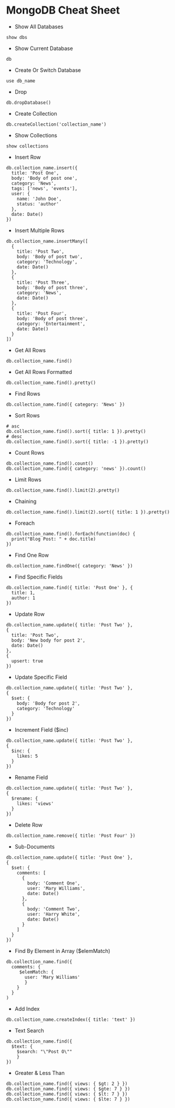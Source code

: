 # MongoDB Cheat Sheet

- Show All Databases

```shell
show dbs
```

- Show Current Database

```shell
db
```

- Create Or Switch Database

```shell
use db_name
```

- Drop

```shell
db.dropDatabase()
```

- Create Collection

```shell
db.createCollection('collection_name')
```

- Show Collections

```shell
show collections
```

- Insert Row

```shell
db.collection_name.insert({
  title: 'Post One',
  body: 'Body of post one',
  category: 'News',
  tags: ['news', 'events'],
  user: {
    name: 'John Doe',
    status: 'author'
  },
  date: Date()
})
```

- Insert Multiple Rows

```shell
db.collection_name.insertMany([
  {
    title: 'Post Two',
    body: 'Body of post two',
    category: 'Technology',
    date: Date()
  },
  {
    title: 'Post Three',
    body: 'Body of post three',
    category: 'News',
    date: Date()
  },
  {
    title: 'Post Four',
    body: 'Body of post three',
    category: 'Entertainment',
    date: Date()
  }
])
```

- Get All Rows

```shell
db.collection_name.find()
```

- Get All Rows Formatted

```shell
db.collection_name.find().pretty()
```

- Find Rows

```shell
db.collection_name.find({ category: 'News' })
```

- Sort Rows

```shell
# asc
db.collection_name.find().sort({ title: 1 }).pretty()
# desc
db.collection_name.find().sort({ title: -1 }).pretty()
```

- Count Rows

```shell
db.collection_name.find().count()
db.collection_name.find({ category: 'news' }).count()
```

- Limit Rows

```shell
db.collection_name.find().limit(2).pretty()
```

- Chaining

```shell
db.collection_name.find().limit(2).sort({ title: 1 }).pretty()
```

- Foreach

```shell
db.collection_name.find().forEach(function(doc) {
  print("Blog Post: " + doc.title)
})
```

- Find One Row

```shell
db.collection_name.findOne({ category: 'News' })
```

- Find Specific Fields

```shell
db.collection_name.find({ title: 'Post One' }, {
  title: 1,
  author: 1
})
```

- Update Row

```shell
db.collection_name.update({ title: 'Post Two' },
{
  title: 'Post Two',
  body: 'New body for post 2',
  date: Date()
},
{
  upsert: true
})
```

- Update Specific Field

```shell
db.collection_name.update({ title: 'Post Two' },
{
  $set: {
    body: 'Body for post 2',
    category: 'Technology'
  }
})
```

- Increment Field (\$inc)

```shell
db.collection_name.update({ title: 'Post Two' },
{
  $inc: {
    likes: 5
  }
})
```

- Rename Field

```shell
db.collection_name.update({ title: 'Post Two' },
{
  $rename: {
    likes: 'views'
  }
})
```

- Delete Row

```shell
db.collection_name.remove({ title: 'Post Four' })
```

- Sub-Documents

```shell
db.collection_name.update({ title: 'Post One' },
{
  $set: {
    comments: [
      {
        body: 'Comment One',
        user: 'Mary Williams',
        date: Date()
      },
      {
        body: 'Comment Two',
        user: 'Harry White',
        date: Date()
      }
    ]
  }
})
```

- Find By Element in Array (\$elemMatch)

```shell
db.collection_name.find({
  comments: {
     $elemMatch: {
       user: 'Mary Williams'
       }
    }
  }
)
```

- Add Index

```shell
db.collection_name.createIndex({ title: 'text' })
```

- Text Search

```shell
db.collection_name.find({
  $text: {
    $search: "\"Post O\""
    }
})
```

- Greater & Less Than

```shell
db.collection_name.find({ views: { $gt: 2 } })
db.collection_name.find({ views: { $gte: 7 } })
db.collection_name.find({ views: { $lt: 7 } })
db.collection_name.find({ views: { $lte: 7 } })
```
